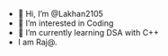 - 👋 Hi, I’m @Lakhan2105
- 👀 I’m interested in Coding   
- 🌱 I’m currently learning DSA with C++   
-  I am Raj@.
